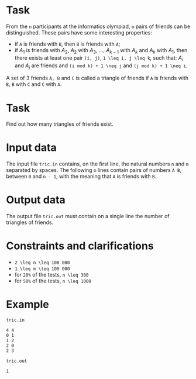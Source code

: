# Task
From the `n` participants at the informatics olympiad, `m` pairs of friends can be distinguished. These pairs have some interesting properties:
* if `A` is friends with `B`, then `B` is friends with `A`;
* if $A_1$ is friends with $A_2$, $A_2$ with $A_3$, ..., $A_{k-1}$ with $A_k$ and $A_k$ with $A_1$, then there exists at least one pair `(i, j)`, `1 \leq i, j \leq k`, such that: $A_i$ and $A_j$ are friends and `(i mod k) + 1 \neq j` and `(j mod k) + 1 \neq i`.

A set of 3 friends `A, B` and `C` is called a triangle of friends if `A` is friends with `B`, `B` with `C` and `C` with `A`.

# Task
Find out how many triangles of friends exist.

# Input data
The input file `tric.in` contains, on the first line, the natural numbers `n` and `m` separated by spaces. The following `m` lines contain pairs of numbers `A B`, between `0` and `n - 1`, with the meaning that `A` is friends with `B`.

# Output data
The output file `tric.out` must contain on a single line the number of triangles of friends.

# Constraints and clarifications
* `2 \leq n \leq 100 000`
* `1 \leq m \leq 100 000`
* for `20%` of the tests, `n \leq 300`
* for `50%` of the tests, `n \leq 1000`

# Example

`tric.in` 
```
4 4
0 1
1 2
2 0
2 3
```

`tric.out`
```
1
